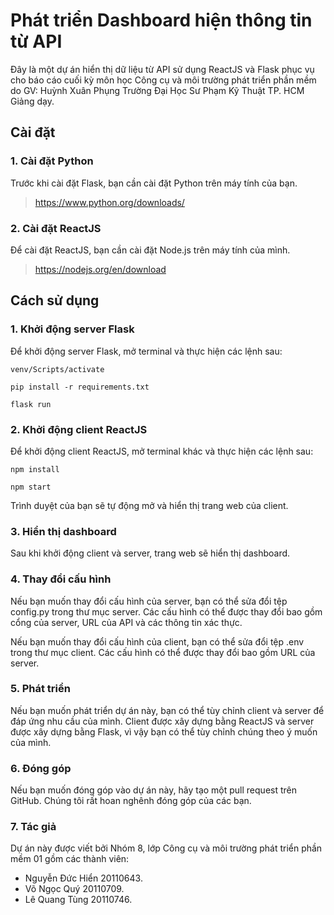 # Phát triển Dashboard hiện thông tin từ API
Đây là một dự án hiển thị dữ liệu từ API sử dụng ReactJS và Flask phục vụ cho báo cáo cuối kỳ môn học Công cụ và môi trường phát triển phần mềm do GV: Huỳnh Xuân Phụng Trường Đại Học Sư Phạm Kỹ Thuật TP. HCM Giảng dạy.

## Cài đặt
### 1. Cài đặt Python
Trước khi cài đặt Flask, bạn cần cài đặt Python trên máy tính của bạn.
> https://www.python.org/downloads/

### 2. Cài đặt ReactJS
Để cài đặt ReactJS, bạn cần cài đặt Node.js trên máy tính của mình. 
> https://nodejs.org/en/download

## Cách sử dụng
### 1. Khởi động server Flask
Để khởi động server Flask, mở terminal và thực hiện các lệnh sau:
```
venv/Scripts/activate
```
```
pip install -r requirements.txt
```
```
flask run
```

### 2. Khởi động client ReactJS
Để khởi động client ReactJS, mở terminal khác và thực hiện các lệnh sau:
```
npm install
```
```
npm start
```
Trình duyệt của bạn sẽ tự động mở và hiển thị trang web của client.

### 3. Hiển thị dashboard
Sau khi khởi động client và server, trang web sẽ hiển thị dashboard.
 
### 4. Thay đổi cấu hình
Nếu bạn muốn thay đổi cấu hình của server, bạn có thể sửa đổi tệp config.py trong thư mục server. Các cấu hình có thể được thay đổi bao gồm cổng của server, URL của API và các thông tin xác thực.

Nếu bạn muốn thay đổi cấu hình của client, bạn có thể sửa đổi tệp .env trong thư mục client. Các cấu hình có thể được thay đổi bao gồm URL của server.

### 5. Phát triển
Nếu bạn muốn phát triển dự án này, bạn có thể tùy chỉnh client và server để đáp ứng nhu cầu của mình. Client được xây dựng bằng ReactJS và server được xây dựng bằng Flask, vì vậy bạn có thể tùy chỉnh chúng theo ý muốn của mình.

### 6. Đóng góp
Nếu bạn muốn đóng góp vào dự án này, hãy tạo một pull request trên GitHub. Chúng tôi rất hoan nghênh đóng góp của các bạn.

### 7. Tác giả
Dự án này được viết bởi Nhóm 8, lớp Công cụ và môi trường phát triển phần mềm 01 gồm các thành viên:
- Nguyễn Đức Hiển 20110643.
- Võ Ngọc Quý 20110709.
- Lê Quang Tùng 20110746.
